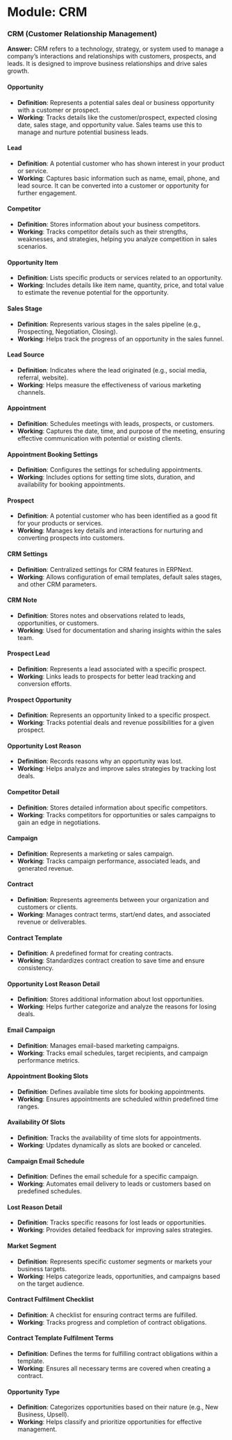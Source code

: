 # Module: CRM

### CRM (Customer Relationship Management)
**Answer:** CRM refers to a technology, strategy, or system used to manage a company’s interactions and relationships with customers, prospects, and leads. It is designed to improve business relationships and drive sales growth.

#### Opportunity  
- **Definition**: Represents a potential sales deal or business opportunity with a customer or prospect.  
- **Working**: Tracks details like the customer/prospect, expected closing date, sales stage, and opportunity value. Sales teams use this to manage and nurture potential business leads.

#### Lead  
- **Definition**: A potential customer who has shown interest in your product or service.  
- **Working**: Captures basic information such as name, email, phone, and lead source. It can be converted into a customer or opportunity for further engagement.

#### Competitor  
- **Definition**: Stores information about your business competitors.  
- **Working**: Tracks competitor details such as their strengths, weaknesses, and strategies, helping you analyze competition in sales scenarios.

#### Opportunity Item  
- **Definition**: Lists specific products or services related to an opportunity.  
- **Working**: Includes details like item name, quantity, price, and total value to estimate the revenue potential for the opportunity.

#### Sales Stage  
- **Definition**: Represents various stages in the sales pipeline (e.g., Prospecting, Negotiation, Closing).  
- **Working**: Helps track the progress of an opportunity in the sales funnel.

#### Lead Source  
- **Definition**: Indicates where the lead originated (e.g., social media, referral, website).  
- **Working**: Helps measure the effectiveness of various marketing channels.

#### Appointment  
- **Definition**: Schedules meetings with leads, prospects, or customers.  
- **Working**: Captures the date, time, and purpose of the meeting, ensuring effective communication with potential or existing clients.

#### Appointment Booking Settings  
- **Definition**: Configures the settings for scheduling appointments.  
- **Working**: Includes options for setting time slots, duration, and availability for booking appointments.

#### Prospect  
- **Definition**: A potential customer who has been identified as a good fit for your products or services.  
- **Working**: Manages key details and interactions for nurturing and converting prospects into customers.

#### CRM Settings  
- **Definition**: Centralized settings for CRM features in ERPNext.  
- **Working**: Allows configuration of email templates, default sales stages, and other CRM parameters.

#### CRM Note  
- **Definition**: Stores notes and observations related to leads, opportunities, or customers.  
- **Working**: Used for documentation and sharing insights within the sales team.

#### Prospect Lead  
- **Definition**: Represents a lead associated with a specific prospect.  
- **Working**: Links leads to prospects for better lead tracking and conversion efforts.

#### Prospect Opportunity  
- **Definition**: Represents an opportunity linked to a specific prospect.  
- **Working**: Tracks potential deals and revenue possibilities for a given prospect.

#### Opportunity Lost Reason  
- **Definition**: Records reasons why an opportunity was lost.  
- **Working**: Helps analyze and improve sales strategies by tracking lost deals.

#### Competitor Detail  
- **Definition**: Stores detailed information about specific competitors.  
- **Working**: Tracks competitors for opportunities or sales campaigns to gain an edge in negotiations.

#### Campaign  
- **Definition**: Represents a marketing or sales campaign.  
- **Working**: Tracks campaign performance, associated leads, and generated revenue.

#### Contract  
- **Definition**: Represents agreements between your organization and customers or clients.  
- **Working**: Manages contract terms, start/end dates, and associated revenue or deliverables.

#### Contract Template  
- **Definition**: A predefined format for creating contracts.  
- **Working**: Standardizes contract creation to save time and ensure consistency.

#### Opportunity Lost Reason Detail  
- **Definition**: Stores additional information about lost opportunities.  
- **Working**: Helps further categorize and analyze the reasons for losing deals.

#### Email Campaign  
- **Definition**: Manages email-based marketing campaigns.  
- **Working**: Tracks email schedules, target recipients, and campaign performance metrics.

#### Appointment Booking Slots  
- **Definition**: Defines available time slots for booking appointments.  
- **Working**: Ensures appointments are scheduled within predefined time ranges.

#### Availability Of Slots  
- **Definition**: Tracks the availability of time slots for appointments.  
- **Working**: Updates dynamically as slots are booked or canceled.

#### Campaign Email Schedule  
- **Definition**: Defines the email schedule for a specific campaign.  
- **Working**: Automates email delivery to leads or customers based on predefined schedules.

#### Lost Reason Detail  
- **Definition**: Tracks specific reasons for lost leads or opportunities.  
- **Working**: Provides detailed feedback for improving sales strategies.

#### Market Segment  
- **Definition**: Represents specific customer segments or markets your business targets.  
- **Working**: Helps categorize leads, opportunities, and campaigns based on the target audience.

#### Contract Fulfilment Checklist  
- **Definition**: A checklist for ensuring contract terms are fulfilled.  
- **Working**: Tracks progress and completion of contract obligations.

#### Contract Template Fulfilment Terms  
- **Definition**: Defines the terms for fulfilling contract obligations within a template.  
- **Working**: Ensures all necessary terms are covered when creating a contract.

#### Opportunity Type  
- **Definition**: Categorizes opportunities based on their nature (e.g., New Business, Upsell).  
- **Working**: Helps classify and prioritize opportunities for effective management.
